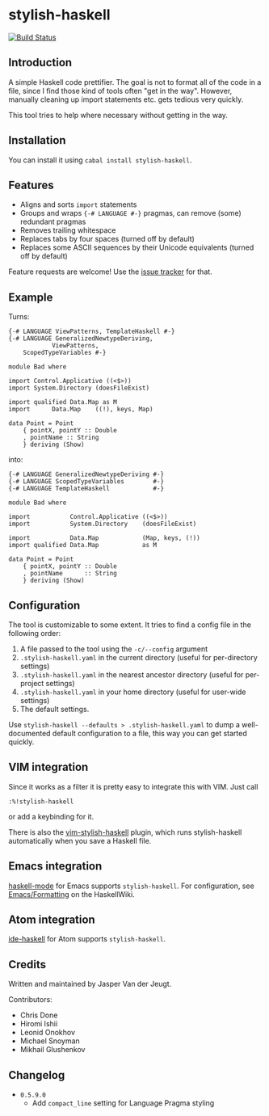 stylish-haskell
===============

[![Build Status](https://secure.travis-ci.org/jaspervdj/stylish-haskell.svg?branch=master)](http://travis-ci.org/jaspervdj/stylish-haskell)

Introduction
------------

A simple Haskell code prettifier. The goal is not to format all of the code in
a file, since I find those kind of tools often "get in the way". However,
manually cleaning up import statements etc. gets tedious very quickly.

This tool tries to help where necessary without getting in the way.

Installation
------------

You can install it using `cabal install stylish-haskell`.

Features
--------

- Aligns and sorts `import` statements
- Groups and wraps `{-# LANGUAGE #-}` pragmas, can remove (some) redundant
  pragmas
- Removes trailing whitespace
- Replaces tabs by four spaces (turned off by default)
- Replaces some ASCII sequences by their Unicode equivalents (turned off by
  default)

Feature requests are welcome! Use the [issue tracker] for that.

[issue tracker]: https://github.com/jaspervdj/stylish-haskell/issues

Example
-------

Turns:

    {-# LANGUAGE ViewPatterns, TemplateHaskell #-}
    {-# LANGUAGE GeneralizedNewtypeDeriving,
                ViewPatterns,
        ScopedTypeVariables #-}

    module Bad where

    import Control.Applicative ((<$>))
    import System.Directory (doesFileExist)

    import qualified Data.Map as M
    import      Data.Map    ((!), keys, Map)   

    data Point = Point
        { pointX, pointY :: Double
        , pointName :: String
        } deriving (Show)

into:

    {-# LANGUAGE GeneralizedNewtypeDeriving #-}
    {-# LANGUAGE ScopedTypeVariables        #-}
    {-# LANGUAGE TemplateHaskell            #-}

    module Bad where

    import           Control.Applicative ((<$>))
    import           System.Directory    (doesFileExist)

    import           Data.Map            (Map, keys, (!))
    import qualified Data.Map            as M

    data Point = Point
        { pointX, pointY :: Double
        , pointName      :: String
        } deriving (Show)

Configuration
-------------

The tool is customizable to some extent. It tries to find a config file in the
following order:

1. A file passed to the tool using the `-c/--config` argument
2. `.stylish-haskell.yaml` in the current directory (useful for per-directory
   settings)
3. `.stylish-haskell.yaml` in the nearest ancestor directory (useful for
   per-project settings)
4. `.stylish-haskell.yaml` in your home directory (useful for user-wide
   settings)
5. The default settings.

Use `stylish-haskell --defaults > .stylish-haskell.yaml` to dump a
well-documented default configuration to a file, this way you can get started
quickly.

VIM integration
---------------

Since it works as a filter it is pretty easy to integrate this with VIM.
Just call

    :%!stylish-haskell

or add a keybinding for it.

There is also the [vim-stylish-haskell] plugin, which runs stylish-haskell
automatically when you save a Haskell file.

[vim-stylish-haskell]: https://github.com/nbouscal/vim-stylish-haskell

Emacs integration
-----------------

[haskell-mode] for Emacs supports `stylish-haskell`. For configuration, see
[Emacs/Formatting] on the HaskellWiki.

[haskell-mode]: https://github.com/haskell/haskell-mode
[Emacs/Formatting]: http://wiki.haskell.org/Emacs/Formatting

Atom integration
----------------

[ide-haskell] for Atom supports `stylish-haskell`.

[ide-haskell]: https://atom.io/packages/ide-haskell

Credits
-------

Written and maintained by Jasper Van der Jeugt.

Contributors:

- Chris Done
- Hiromi Ishii
- Leonid Onokhov
- Michael Snoyman
- Mikhail Glushenkov

Changelog
---------

- `0.5.9.0`
    * Add `compact_line` setting for Language Pragma styling
